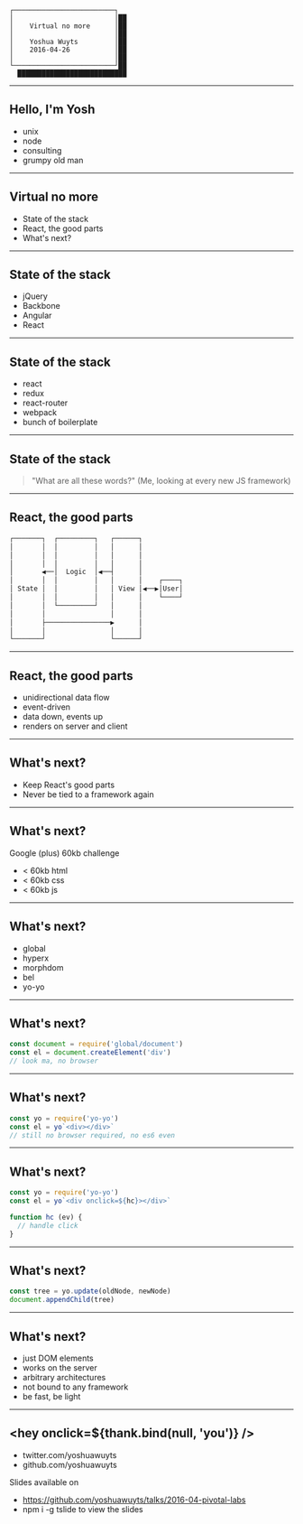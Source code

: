 ```
┌─────────────────────────┐
│                         │██
│    Virtual no more      │██
│                         │██
│    Yoshua Wuyts         │██
│    2016-04-26           │██
│                         │██
└─────────────────────────┘██
  ███████████████████████████
```

---
## Hello, I'm Yosh
- unix
- node
- consulting
- grumpy old man

---
## Virtual no more
- State of the stack
- React, the good parts
- What's next?

---
## State of the stack
- jQuery
- Backbone
- Angular
- React

---
## State of the stack
- react
- redux
- react-router
- webpack
- bunch of boilerplate

---
## State of the stack
> "What are all these words?"
(Me, looking at every new JS framework)

---
## React, the good parts
```txt
┌───────┐  ┌─────────┐   ┌──────┐
│       │  │         │   │      │
│       │  │         │   │      │
│       │  │         │   │      │
│       ◀──│  Logic  │◀──┤      │
│       │  │         │   │      │    ┌────┐
│ State │  │         │   │ View │◀──▶│User│
│       │  │         │   │      │    └────┘
│       │  └─────────┘   │      │
│       │                │      │
│       ├────────────────▶      │
│       │                │      │
└───────┘                └──────┘
```

---
## React, the good parts
- unidirectional data flow
- event-driven
- data down, events up
- renders on server and client

---
## What's next?
- Keep React's good parts
- Never be tied to a framework again

---
## What's next?
Google (plus) 60kb challenge
- < 60kb html
- < 60kb css
- < 60kb js

---
## What's next?
- global
- hyperx
- morphdom
- bel
- yo-yo

---
## What's next?
```js
const document = require('global/document')
const el = document.createElement('div')
// look ma, no browser
```

---
## What's next?
```js
const yo = require('yo-yo')
const el = yo`<div></div>`
// still no browser required, no es6 even
```

---
## What's next?
```js
const yo = require('yo-yo')
const el = yo`<div onclick=${hc}></div>`

function hc (ev) {
  // handle click
}
```

---
## What's next?
```js
const tree = yo.update(oldNode, newNode)
document.appendChild(tree)
```

---
## What's next?
- just DOM elements
- works on the server
- arbitrary architectures
- not bound to any framework
- be fast, be light

---
## <hey onclick=${thank.bind(null, 'you')} />
- twitter.com/yoshuawuyts
- github.com/yoshuawuyts

Slides available on
- https://github.com/yoshuawuyts/talks/2016-04-pivotal-labs
- npm i -g tslide to view the slides
